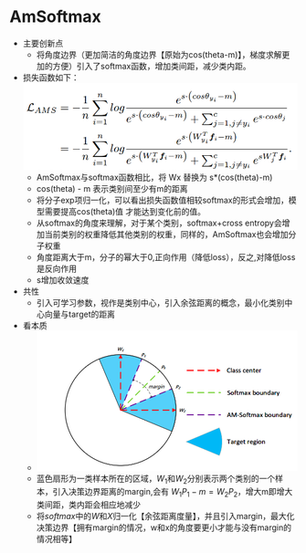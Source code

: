 # AmSoftmax

* 主要创新点
  * 将角度边界（更加简洁的角度边界【原始为cos(theta-m)】，梯度求解更加的方便）引入了softmax函数，增加类间距，减少类内距。
* 损失函数如下：
  ![损失函数](./data/AmSoftmax.png)
  * AmSoftmax与softmax函数相比，将 Wx 替换为 s*(cos(theta)-m)
  * cos(theta) - m 表示类别间至少有m的距离
  * 将分子exp项归一化，可以看出损失函数值相较softmax的形式会增加，模型需要提高cos(theta)值
    才能达到变化前的值。
  * 从softmax的角度来理解，对于某个类别，softmax+cross entropy会增加当前类别的权重降低其他类别的权重，同样的，AmSoftmax也会增加分子权重
  * 角度距离大于m，分子的幂大于0,正向作用（降低loss），反之,对降低loss是反向作用
  * s增加收敛速度
* 共性
  * 引入可学习参数，视作是类别中心，引入余弦距离的概念，最小化类别中心向量与target的距离
* 看本质
  * ![image-20211129233829624](AmSoftmax.assets/image-20211129233829624.png)
  * 蓝色扇形为一类样本所在的区域，$W_1$和$W_2$分别表示两个类别的一个样本，引入决策边界距离的margin,会有 $W_1P_1-m=W_2P_2$，增大m即增大类间距，类内距会相应地减少
  * 将$softmax$中的$W$和$X$归一化【余弦距离度量】，并且引入margin，最大化决策边界【拥有margin的情况，w和x的角度要更小才能与没有margin的情况相等】
